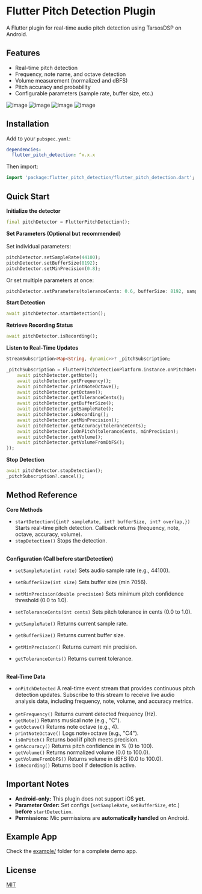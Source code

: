 # Flutter Pitch Detection Plugin

A Flutter plugin for real-time audio pitch detection using TarsosDSP on Android.

## Features

- Real-time pitch detection
- Frequency, note name, and octave detection
- Volume measurement (normalized and dBFS)
- Pitch accuracy and probability
- Configurable parameters (sample rate, buffer size, etc.)

![image](https://github.com/user-attachments/assets/7f230f00-615b-4e19-a508-b39851eed765)
![image](https://github.com/user-attachments/assets/a7d3b6db-f199-4525-a2b4-ebc96d9e9b6d)
![image](https://github.com/user-attachments/assets/9f5323d8-435a-41e6-a3d8-646882832a10)
![image](https://github.com/user-attachments/assets/d711b1a2-4546-41ab-9588-e7bdaf6419d0)<br>


## Installation

Add to your `pubspec.yaml`:

```yaml
dependencies:
  flutter_pitch_detection: ^x.x.x
```

Then import:

```dart
import 'package:flutter_pitch_detection/flutter_pitch_detection.dart';
```

## Quick Start

**Initialize the detector**
```dart
final pitchDetector = FlutterPitchDetection(); 
```

**Set Parameters (Optional but recommended)** 
<br><br>
Set individual parameters:
```dart
pitchDetector.setSampleRate(44100);  
pitchDetector.setBufferSize(8192);   
pitchDetector.setMinPrecision(0.8);
```

Or set multiple parameters at once:
```dart
pitchDetector.setParameters(toleranceCents: 0.6, bufferSize: 8192, sampleRate: 44100, minPrecision: 0.7);
```

**Start Detection**
```dart
await pitchDetector.startDetection();
```

**Retrieve Recording Status**
```dart
await pitchDetector.isRecording();
```

**Listen to Real-Time Updates**
```dart
StreamSubscription<Map<String, dynamic>>? _pitchSubscription;

_pitchSubscription = FlutterPitchDetectionPlatform.instance.onPitchDetected.listen((event) async {
    await pitchDetector.getNote();
    await pitchDetector.getFrequency();
    await pitchDetector.printNoteOctave();
    await pitchDetector.getOctave();
    await pitchDetector.getToleranceCents();
    await pitchDetector.getBufferSize();
    await pitchDetector.getSampleRate();
    await pitchDetector.isRecording();
    await pitchDetector.getMinPrecision();
    await pitchDetector.getAccuracy(toleranceCents);
    await pitchDetector.isOnPitch(toleranceCents, minPrecision);
    await pitchDetector.getVolume();
    await pitchDetector.getVolumeFromDbFS();
});    
```

**Stop Detection**
```dart
await pitchDetector.stopDetection();
_pitchSubscription?.cancel();
```

## Method Reference

**Core Methods** <br>
- `startDetection({int? sampleRate, int? bufferSize, int? overlap,})`	Starts real-time pitch detection. Callback returns (frequency, note, octave, accuracy, volume). <br>
- `stopDetection()`	Stops the detection. <br><br>

**Configuration (Call before startDetection)** <br>
- `setSampleRate(int rate)`	Sets audio sample rate (e.g., 44100). <br>
- `setBufferSize(int size)`	Sets buffer size (min 7056). <br>
- `setMinPrecision(double precision)`	Sets minimum pitch confidence threshold (0.0 to 1.0). <br>
- `setToleranceCents(int cents)`	Sets pitch tolerance in cents (0.0 to 1.0). <br>

- `getSampleRate()`	Returns current sample rate. <br>
- `getBufferSize()`	Returns current buffer size. <br>
- `getMinPrecision()`	Returns current min precision. <br>
- `getToleranceCents()`	Returns current tolerance. <br><br>

**Real-Time Data** <br>
- `onPitchDetected` A real-time event stream that provides continuous pitch detection updates. Subscribe to this stream to receive live audio analysis data, including frequency, note, volume, and accuracy metrics. <br><br>
- `getFrequency()`	Returns current detected frequency (Hz). <br>
- `getNote()`	Returns musical note (e.g., "C"). <br>
- `getOctave()`	Returns note octave (e.g., 4). <br>
- `printNoteOctave()`	Logs note+octave (e.g., "C4"). <br>
- `isOnPitch()`	Returns bool if pitch meets precision. <br>
- `getAccuracy()`	Returns pitch confidence in % (0 to 100). <br>
- `getVolume()`	Returns normalized volume (0.0 to 100.0). <br>
- `getVolumeFromDbFS()`	Returns volume in dBFS (0.0 to 100.0). <br>
- `isRecording()`	Returns bool if detection is active. <br>

## Important Notes

- **Android-only:** This plugin does not support iOS **yet**. <br>
- **Parameter Order:** Set configs (`setSampleRate`, `setBufferSize`, etc.) **before** `startDetection`. <br>
- **Permissions:** Mic permissions are **automatically handled** on Android. <br>

## Example App

Check the [example/](https://github.com/mattiolichiara/flutter_pitch_detection/tree/main/example) folder for a complete demo app.

## License

[MIT](https://github.com/mattiolichiara/flutter_pitch_detection/blob/main/LICENSE) 
